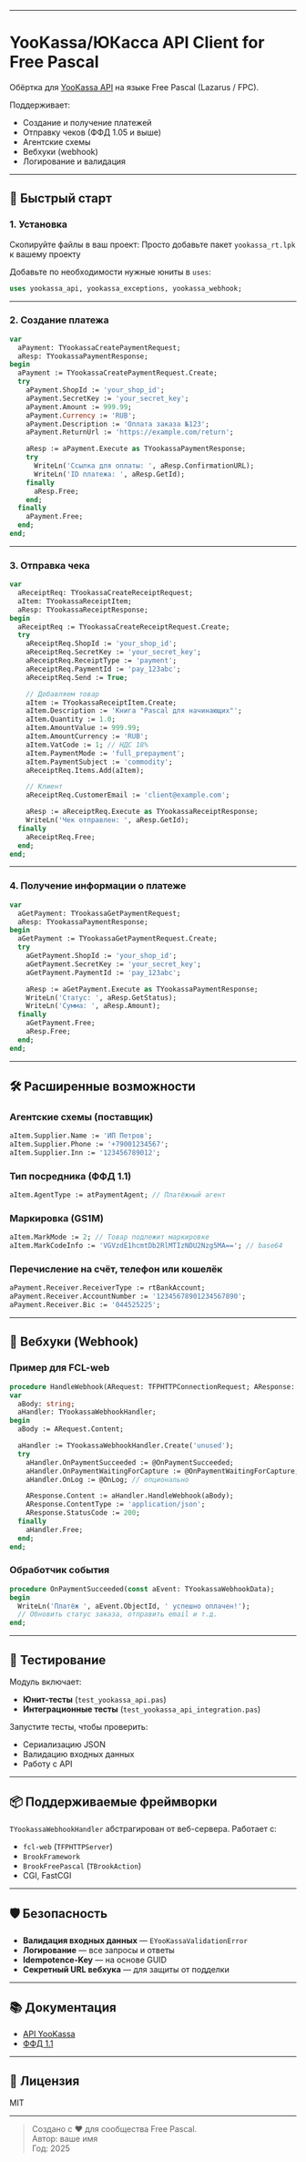 
---

# YooKassa/ЮКасса API Client for Free Pascal

Обёртка для [YooKassa API](https://yookassa.ru/developers) на языке Free Pascal (Lazarus / FPC).

Поддерживает:
- Создание и получение платежей
- Отправку чеков (ФФД 1.05 и выше)
- Агентские схемы
- Вебхуки (webhook)
- Логирование и валидация

---

## 🚀 Быстрый старт

### 1. Установка

Скопируйте файлы в ваш проект:
  Просто добавьте пакет `yookassa_rt.lpk` к вашему проекту 

Добавьте по необходимости нужные юниты в `uses`:
```pascal
uses yookassa_api, yookassa_exceptions, yookassa_webhook;
```

---

### 2. Создание платежа

```pascal
var
  aPayment: TYookassaCreatePaymentRequest;
  aResp: TYookassaPaymentResponse;
begin
  aPayment := TYookassaCreatePaymentRequest.Create;
  try
    aPayment.ShopId := 'your_shop_id';
    aPayment.SecretKey := 'your_secret_key';
    aPayment.Amount := 999.99;
    aPayment.Currency := 'RUB';
    aPayment.Description := 'Оплата заказа №123';
    aPayment.ReturnUrl := 'https://example.com/return';

    aResp := aPayment.Execute as TYookassaPaymentResponse;
    try
      WriteLn('Ссылка для оплаты: ', aResp.ConfirmationURL);
      WriteLn('ID платежа: ', aResp.GetId);
    finally
      aResp.Free;
    end;
  finally
    aPayment.Free;
  end;
end;
```

---

### 3. Отправка чека

```pascal
var
  aReceiptReq: TYookassaCreateReceiptRequest;
  aItem: TYookassaReceiptItem;
  aResp: TYookassaReceiptResponse;
begin
  aReceiptReq := TYookassaCreateReceiptRequest.Create;
  try
    aReceiptReq.ShopId := 'your_shop_id';
    aReceiptReq.SecretKey := 'your_secret_key';
    aReceiptReq.ReceiptType := 'payment';
    aReceiptReq.PaymentId := 'pay_123abc';
    aReceiptReq.Send := True;

    // Добавляем товар
    aItem := TYookassaReceiptItem.Create;
    aItem.Description := 'Книга "Pascal для начинающих"';
    aItem.Quantity := 1.0;
    aItem.AmountValue := 999.99;
    aItem.AmountCurrency := 'RUB';
    aItem.VatCode := 1; // НДС 18%
    aItem.PaymentMode := 'full_prepayment';
    aItem.PaymentSubject := 'commodity';
    aReceiptReq.Items.Add(aItem);

    // Клиент
    aReceiptReq.CustomerEmail := 'client@example.com';

    aResp := aReceiptReq.Execute as TYookassaReceiptResponse;
    WriteLn('Чек отправлен: ', aResp.GetId);
  finally
    aReceiptReq.Free;
  end;
end;
```

---

### 4. Получение информации о платеже

```pascal
var
  aGetPayment: TYookassaGetPaymentRequest;
  aResp: TYookassaPaymentResponse;
begin
  aGetPayment := TYookassaGetPaymentRequest.Create;
  try
    aGetPayment.ShopId := 'your_shop_id';
    aGetPayment.SecretKey := 'your_secret_key';
    aGetPayment.PaymentId := 'pay_123abc';

    aResp := aGetPayment.Execute as TYookassaPaymentResponse;
    WriteLn('Статус: ', aResp.GetStatus);
    WriteLn('Сумма: ', aResp.Amount);
  finally
    aGetPayment.Free;
    aResp.Free;
  end;
end;
```

---

## 🛠 Расширенные возможности

### Агентские схемы (поставщик)

```pascal
aItem.Supplier.Name := 'ИП Петров';
aItem.Supplier.Phone := '+79001234567';
aItem.Supplier.Inn := '123456789012';
```

### Тип посредника (ФФД 1.1)

```pascal
aItem.AgentType := atPaymentAgent; // Платёжный агент
```

### Маркировка (GS1M)

```pascal
aItem.MarkMode := 2; // Товар подлежит маркировке
aItem.MarkCodeInfo := 'VGVzdE1hcmtDb2RlMTIzNDU2Nzg5MA=='; // base64
```

### Перечисление на счёт, телефон или кошелёк

```pascal
aPayment.Receiver.ReceiverType := rtBankAccount;
aPayment.Receiver.AccountNumber := '12345678901234567890';
aPayment.Receiver.Bic := '044525225';
```

---

## 🔔 Вебхуки (Webhook)

### Пример для FCL-web

```pascal
procedure HandleWebhook(ARequest: TFPHTTPConnectionRequest; AResponse: TFPHTTPConnectionResponse);
var
  aBody: string;
  aHandler: TYookassaWebhookHandler;
begin
  aBody := ARequest.Content;

  aHandler := TYookassaWebhookHandler.Create('unused');
  try
    aHandler.OnPaymentSucceeded := @OnPaymentSucceeded;
    aHandler.OnPaymentWaitingForCapture := @OnPaymentWaitingForCapture;
    aHandler.OnLog := @OnLog; // опционально

    AResponse.Content := aHandler.HandleWebhook(aBody);
    AResponse.ContentType := 'application/json';
    AResponse.StatusCode := 200;
  finally
    aHandler.Free;
  end;
end;
```

### Обработчик события

```pascal
procedure OnPaymentSucceeded(const aEvent: TYookassaWebhookData);
begin
  WriteLn('Платёж ', aEvent.ObjectId, ' успешно оплачен!');
  // Обновить статус заказа, отправить email и т.д.
end;
```

---

## 🧪 Тестирование

Модуль включает:
- **Юнит-тесты** (`test_yookassa_api.pas`)
- **Интеграционные тесты** (`test_yookassa_api_integration.pas`)

Запустите тесты, чтобы проверить:
- Сериализацию JSON
- Валидацию входных данных
- Работу с API

---

## 📦 Поддерживаемые фреймворки

`TYookassaWebhookHandler` абстрагирован от веб-сервера. Работает с:
- `fcl-web` (`TFPHTTPServer`)
- `BrookFramework`
- `BrookFreePascal` (`TBrookAction`)
- CGI, FastCGI

---

## 🛡 Безопасность

- **Валидация входных данных** — `EYooKassaValidationError`
- **Логирование** — все запросы и ответы
- **Idempotence-Key** — на основе GUID
- **Секретный URL вебхука** — для защиты от подделки

---

## 📚 Документация

- [API YooKassa](https://yookassa.ru/developers/api)
- [ФФД 1.1](https://yookassa.ru/developers/payment-acceptance/receipts/54fz/parameters-values)

---

## 📄 Лицензия

MIT

---

> Создано с ❤️ для сообщества Free Pascal.  
> Автор: ваше имя  
> Год: 2025